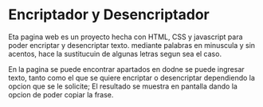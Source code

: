 ﻿# Encriptador y Desencriptador


Eta pagina web es un proyecto hecha con HTML, CSS y javascript para poder encriptar y desencriptar texto. mediante palabras en minuscula y sin acentos, hace la sustitucuin de algunas letras segun sea el caso.

En la pagina se puede encontrar apartados en dodne se puede ingresar texto, tanto como el que se quiere encriptar o desencriptar dependiendo la opcion que se le solicite; El resultado se muestra en pantalla dando la opcion de poder copiar la frase. 
